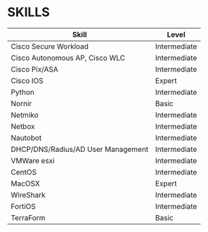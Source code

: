 # SKILLS 
| Skill | Level |
| --------------------------------- | --------------- |
| Cisco Secure Workload | Intermediate |
| Cisco Autonomous AP, Cisco WLC | Intermediate |
| Cisco Pix/ASA | Intermediate |
| Cisco IOS | Expert |
| Python | Intermediate |
| Nornir | Basic |
| Netmiko | Intermediate |
| Netbox | Intermediate |
| Nautobot | Intermediate |
| DHCP/DNS/Radius/AD User Management | Intermediate |
| VMWare esxi | Intermediate |
| CentOS | Intermediate |
| MacOSX | Expert | 
| WireShark | Intermediate| 
| FortiOS​ | Intermediate |  
| TerraForm | Basic |
